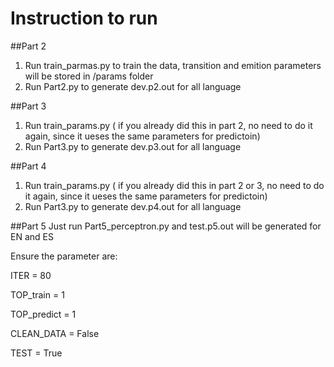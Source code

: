 # Instruction to run 
##Part 2
1. Run train_parmas.py to train the data, transition and emition parameters will be stored in /params folder
2. Run Part2.py to generate dev.p2.out for all language

##Part 3
1. Run train_params.py ( if you already did this in part 2, no need to do it again, since it ueses the same parameters for predictoin)
2. Run Part3.py to generate dev.p3.out for all language

##Part 4
1. Run train_params.py ( if you already did this in part 2 or 3, no need to do it again, since it ueses the same parameters for predictoin)
2. Run Part3.py to generate dev.p4.out for all language

##Part 5
Just run Part5_perceptron.py and test.p5.out will be generated for EN and ES

Ensure the parameter are:

ITER = 80

TOP_train = 1

TOP_predict = 1

CLEAN_DATA = False

TEST = True



